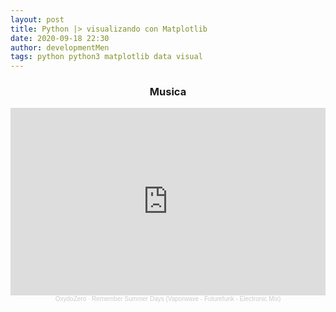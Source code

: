 ```yaml
---
layout: post 
title: Python |> visualizando con Matplotlib
date: 2020-09-18 22:30
author: developmentMen
tags: python python3 matplotlib data visual
---
```


<div style="text-align: center;">
	<h3>Musica</h4>
	<iframe width="100%" height="300" scrolling="no" frameborder="no" allow="autoplay" src="https://w.soundcloud.com/player/?url=https%3A//api.soundcloud.com/tracks/281792550&color=%23ff5500&auto_play=true&hide_related=false&show_comments=true&show_user=true&show_reposts=false&show_teaser=true&visual=true"></iframe><div style="font-size: 10px; color: #cccccc;line-break: anywhere;word-break: normal;overflow: hidden;white-space: nowrap;text-overflow: ellipsis; font-family: Interstate,Lucida Grande,Lucida Sans Unicode,Lucida Sans,Garuda,Verdana,Tahoma,sans-serif;font-weight: 100;"><a href="https://soundcloud.com/oxydozero" title="OxydoZero" target="_blank" style="color: #cccccc; text-decoration: none;">OxydoZero</a> · <a href="https://soundcloud.com/oxydozero/remember-summer-days-vaporwave-futurefunk-electronic-mix" title="Remember Summer Days (Vaporwave - Futurefunk - Electronic Mix)" target="_blank" style="color: #cccccc; text-decoration: none;">Remember Summer Days (Vaporwave - Futurefunk - Electronic Mix)</a></div>
</div>
